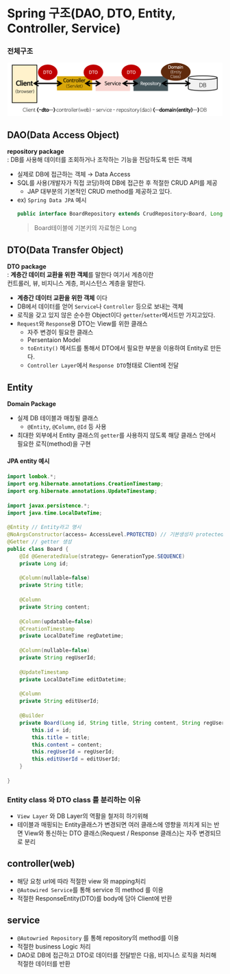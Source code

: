 # Spring 구조(DAO, DTO, Entity, Controller, Service)
### 전체구조 
<img wdith="450px" src="./img/spring-package-flow.png">

## DAO(Data Access Object)
**repository package**  
: DB를 사용해 데이터를 조회하거나 조작하는 기능을 전담하도록 만든 객체  
- 실제로 DB에 접근하는 객체 &rarr; Data Access
- SQL를 사용(개발자가 직접 코딩)하여 DB에 접근한 후 적절한 CRUD API를 제공
    - JAP 대부분의 기본적인 CRUD method를 제공하고 있다.
- ex) `Spring Data JPA` 예시
    ```java
    public interface BoardRepository extends CrudRepository<Board, Long>{}
    ```
    >Board테이블에 기본키의 자료형은 Long
## DTO(Data Transfer Object)
**DTO package**  
: **계층간 데이터 교환을 위한 객체**를 말한다 여기서 계층이란  
컨트롤러, 뷰, 비지니스 계층, 퍼시스턴스 계층을 말한다.

- **계층간 데이터 교환을 위한 객체** 이다
- DB에서 데이터를 얻어 `Service`나 `Controller` 등으로 보내는 객체
- 로직을 갖고 있지 않은 순수한 Object이다 `getter`/`setter`메서드만 가지고있다.
- `Request`와 `Response`용 DTO는 View를 위한 클래스
    - 자주 변경이 필요한 클래스
    - Persentaion Model
    - `toEntity()` 메서드를 통해서 DTO에서 필요한 부분을 이용하여 Entity로 만든다.
    - `Controller Layer`에서 `Response DTO`형태로 Client에 전달

## Entity
**Domain Package**
- 실제 DB 테이블과 매칭될 클래스
    - `@Entity`, `@Column`, `@Id` 등 사용
- 최대한 외부에서 Entity 클래스의 `getter`를 사용하지 않도록 해당 클래스 안에서 필요한 로직(method)을 구현
#### JPA entity 예시
```java
import lombok.*;
import org.hibernate.annotations.CreationTimestamp;
import org.hibernate.annotations.UpdateTimestamp;

import javax.persistence.*;
import java.time.LocalDateTime;

@Entity // Entity라고 명시
@NoArgsConstructor(access= AccessLevel.PROTECTED) // 기본생성자 protected로 생성
@Getter // getter 생성
public class Board {
    @Id @GeneratedValue(strategy= GenerationType.SEQUENCE)
    private Long id;

    @Column(nullable=false)
    private String title;

    @Column
    private String content;

    @Column(updatable=false)
    @CreationTimestamp
    private LocalDateTime regDatetime;

    @Column(nullable=false)
    private String regUserId;

    @UpdateTimestamp
    private LocalDateTime editDatetime;

    @Column
    private String editUserId;

    @Builder
    private Board(Long id, String title, String content, String regUserId, String editUserId) {
        this.id = id;
        this.title = title;
        this.content = content;
        this.regUserId = regUserId;
        this.editUserId = editUserId;
    }

}
```
### Entity class 와 DTO class 를 분리하는 이유
- `View Layer` 와 DB Layer의 역활을 철저히 하기위해
- 테이블과 매핑되는 Entity클래스가 변경되면 여러 클래스에 영향을 끼치게 되는 반면 View와 통신하는 DTO 클래스(Request / Response 클래스)는 자주 변경되므로 분리
## controller(web)
- 해당 요청 url에 따라 적절한 view 와 mapping처리
- `@Autowired Service`를 통해 service 의 method 를 이용
- 적절한 ResponseEntity(DTO)를 body에 담아 Client에 반환

## service
- `@Autowried Repository` 를 통해 repository의 method를 이용
- 적절한 business Logic 처리 
- DAO로 DB에 접근하고 DTO로 데이터를 전달받은 다음, 비지니스 로직을 처리해 적절한 데이터를 반환